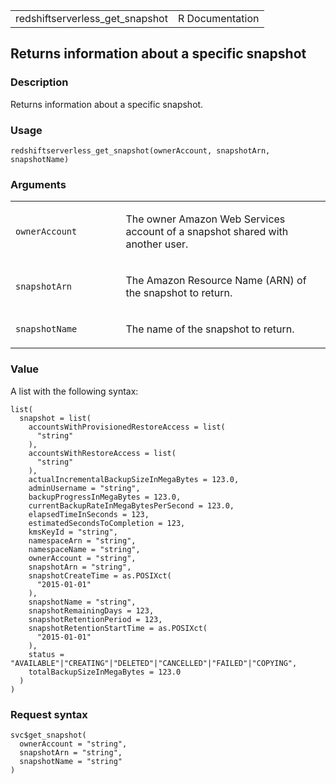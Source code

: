 <table style="width: 100%;">
<tbody>
<tr class="odd">
<td>redshiftserverless_get_snapshot</td>
<td style="text-align: right;">R Documentation</td>
</tr>
</tbody>
</table>

## Returns information about a specific snapshot

### Description

Returns information about a specific snapshot.

### Usage

    redshiftserverless_get_snapshot(ownerAccount, snapshotArn, snapshotName)

### Arguments

<table>
<colgroup>
<col style="width: 35%" />
<col style="width: 65%" />
</colgroup>
<tbody>
<tr class="odd">
<td><code
id="redshiftserverless_get_snapshot_:_ownerAccount">ownerAccount</code></td>
<td><p>The owner Amazon Web Services account of a snapshot shared with
another user.</p></td>
</tr>
<tr class="even">
<td><code
id="redshiftserverless_get_snapshot_:_snapshotArn">snapshotArn</code></td>
<td><p>The Amazon Resource Name (ARN) of the snapshot to
return.</p></td>
</tr>
<tr class="odd">
<td><code
id="redshiftserverless_get_snapshot_:_snapshotName">snapshotName</code></td>
<td><p>The name of the snapshot to return.</p></td>
</tr>
</tbody>
</table>

### Value

A list with the following syntax:

    list(
      snapshot = list(
        accountsWithProvisionedRestoreAccess = list(
          "string"
        ),
        accountsWithRestoreAccess = list(
          "string"
        ),
        actualIncrementalBackupSizeInMegaBytes = 123.0,
        adminUsername = "string",
        backupProgressInMegaBytes = 123.0,
        currentBackupRateInMegaBytesPerSecond = 123.0,
        elapsedTimeInSeconds = 123,
        estimatedSecondsToCompletion = 123,
        kmsKeyId = "string",
        namespaceArn = "string",
        namespaceName = "string",
        ownerAccount = "string",
        snapshotArn = "string",
        snapshotCreateTime = as.POSIXct(
          "2015-01-01"
        ),
        snapshotName = "string",
        snapshotRemainingDays = 123,
        snapshotRetentionPeriod = 123,
        snapshotRetentionStartTime = as.POSIXct(
          "2015-01-01"
        ),
        status = "AVAILABLE"|"CREATING"|"DELETED"|"CANCELLED"|"FAILED"|"COPYING",
        totalBackupSizeInMegaBytes = 123.0
      )
    )

### Request syntax

    svc$get_snapshot(
      ownerAccount = "string",
      snapshotArn = "string",
      snapshotName = "string"
    )
